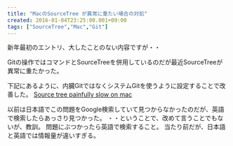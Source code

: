 ```yaml
---
title: "MacのSourceTree が異常に重たい場合の対処"
created: 2016-01-04T23:25:00.001+09:00
tags: ["SourceTree","Mac","Git"]
---
```

新年最初のエントリ、大したことのない内容ですが・・

Gitの操作ではコマンドとSourceTreeを併用しているのだが最近SourceTreeが異常に重たかった。

下記にあるように、内臓GitではなくシステムGitを使うように設定することで改善した。
[Source tree painfully slow on mac](https://answers.atlassian.com/questions/13419722/source-tree-painfully-slow-on-mac)

以前は日本語でこの問題をGoogle検索していて見つからなかったのだが、英語で検索したらあっさり見つかった。
・・ということで、改めて言うことでもないが、教訓。
問題にぶつかったら英語で検索すること。
当たり前だが、日本語と英語では情報量が違いすぎる。
